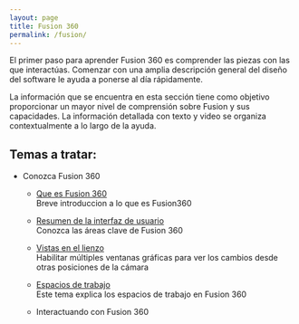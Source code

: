 ```yaml
---
layout: page
title: Fusion 360
permalink: /fusion/
---
```

El primer paso para aprender Fusion 360 es comprender las piezas con las que interactúas. Comenzar con una amplia descripción general del diseño del software le ayuda a ponerse al día rápidamente.

La información que se encuentra en esta sección tiene como objetivo proporcionar un mayor nivel de comprensión sobre Fusion y sus capacidades. La información detallada con texto y video se organiza contextualmente a lo largo de la ayuda.  

  
  
## Temas a tratar:
* Conozca Fusion 360
    * [Que es Fusion 360](https://innovadevs.github.io/que-es-fusion-360/)  
     Breve introduccion a lo que es Fusion360  
    
    * [Resumen de la interfaz de usuario](https://innovadevs.github.io/interfaz/)  
     Conozca las áreas clave de Fusion 360  
     
    * [Vistas en el lienzo](https://innovadevs.github.io/canvas/)  
     Habilitar múltiples ventanas gráficas para ver los cambios desde otras posiciones de la cámara  
     
    * [Espacios de trabajo](https://innovadevs.github.io/workspaces/)  
     Este tema explica los espacios de trabajo en Fusion 360  
  
  * Interactuando con Fusion 360
  